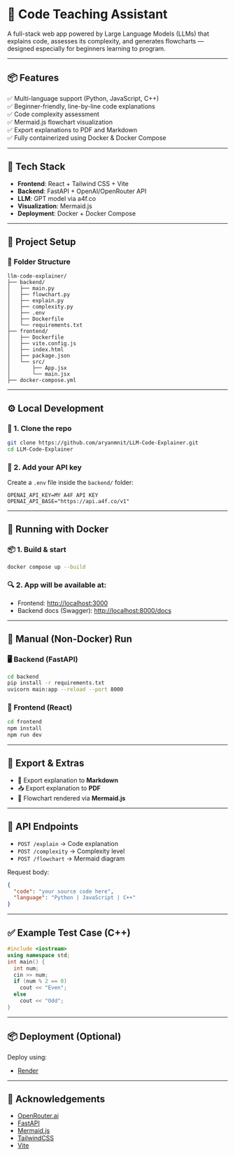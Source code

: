 
# 🧠 Code Teaching Assistant

A full-stack web app powered by Large Language Models (LLMs) that explains code, assesses its complexity, and generates flowcharts — designed especially for beginners learning to program.

---

## 📦 Features

✅ Multi-language support (Python, JavaScript, C++)  
✅ Beginner-friendly, line-by-line code explanations  
✅ Code complexity assessment  
✅ Mermaid.js flowchart visualization  
✅ Export explanations to PDF and Markdown  
✅ Fully containerized using Docker & Docker Compose

---

## 🧰 Tech Stack

- **Frontend**: React + Tailwind CSS + Vite
- **Backend**: FastAPI + OpenAI/OpenRouter API
- **LLM**: GPT model via a4f.co
- **Visualization**: Mermaid.js
- **Deployment**: Docker + Docker Compose

---

## 🚀 Project Setup

### 📁 Folder Structure

```
llm-code-explainer/
├── backend/
│   ├── main.py
│   ├── flowchart.py
│   ├── explain.py
│   ├── complexity.py
│   ├── .env
│   ├── Dockerfile
│   └── requirements.txt
├── frontend/
│   ├── Dockerfile
│   ├── vite.config.js
│   ├── index.html
│   ├── package.json
│   └── src/
│       ├── App.jsx
│       └── main.jsx
├── docker-compose.yml
```

---

## ⚙️ Local Development

### 🔧 1. Clone the repo

```bash
git clone https://github.com/aryanmnit/LLM-Code-Explainer.git
cd LLM-Code-Explainer
```

### 🔧 2. Add your API key

Create a `.env` file inside the `backend/` folder:

```env
OPENAI_API_KEY=MY A4F API KEY
OPENAI_API_BASE="https://api.a4f.co/v1"
```

---

## 🐳 Running with Docker

### 📦 1. Build & start

```bash
docker compose up --build
```

### 🔍 2. App will be available at:

- Frontend: [http://localhost:3000](http://localhost:3000)
- Backend docs (Swagger): [http://localhost:8000/docs](http://localhost:8000/docs)

---

## 🧪 Manual (Non-Docker) Run

### 🖥️ Backend (FastAPI)

```bash
cd backend
pip install -r requirements.txt
uvicorn main:app --reload --port 8000
```

### 🎨 Frontend (React)

```bash
cd frontend
npm install
npm run dev
```

---

## 📄 Export & Extras

- 📝 Export explanation to **Markdown**
- 📥 Export explanation to **PDF**
- 🔁 Flowchart rendered via **Mermaid.js**

---

## 🧠 API Endpoints

- `POST /explain` → Code explanation
- `POST /complexity` → Complexity level
- `POST /flowchart` → Mermaid diagram

Request body:
```json
{
  "code": "your source code here",
  "language": "Python | JavaScript | C++"
}
```

---

## ✅ Example Test Case (C++)

```cpp
#include <iostream>
using namespace std;
int main() {
  int num;
  cin >> num;
  if (num % 2 == 0)
    cout << "Even";
  else
    cout << "Odd";
}
```

---

## 📦 Deployment (Optional)

Deploy using:
- [Render](https://render.com)

---

## 🙌 Acknowledgements

- [OpenRouter.ai](https://a4f.co)
- [FastAPI](https://fastapi.tiangolo.com/)
- [Mermaid.js](https://mermaid.js.org/)
- [TailwindCSS](https://tailwindcss.com/)
- [Vite](https://vitejs.dev/)
